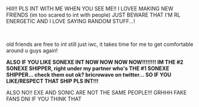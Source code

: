 HIII!! PLS INT WITH ME WHEN YOU SEE ME!! I LOVEE MAKING NEW FRIENDS (im too scared to int with people)
JUST BEWARE THAT I'M RL ENERGETIC AND I LOVE SAYING RANDOM STUFF...!

 ⠀⠀⠀⠀⠀⠀⠀⠀⠀⠀⠀⠀⠀⠀⠀⠀⠀⠀⠀⠀⠀⠀⠀⠀⠀⠀

old friends are free to int still just iwc, it takes time for me to get comfortable around u guys again!
 ⠀⠀⠀⠀⠀⠀⠀⠀⠀⠀⠀⠀⠀⠀⠀⠀⠀⠀⠀⠀⠀⠀⠀⠀⠀⠀
 
 
**ALSO IF YOU LIKE SONEXE INT NOW NOW NOW NOW!!!!!!!! IM THE #2 SONEXE SHIPPER, right under my partner who's THE #1 SONEXE SHIPPER... check them out ok? bricrowave on twitter...
SO IF YOU LIKE/RESPECT THAT SHIP PLS INT!!!**

ALSO NO!! EXE AND SONIC ARE NOT THE SAME PEOPLE!!! GRHHH FAKE FANS DNI IF YOU THINK THAT

